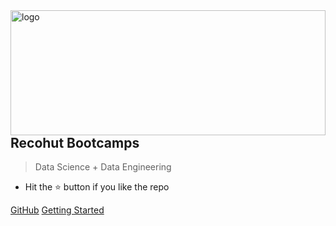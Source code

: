 <img align="right" width="220" height="200" style="margin:auto;    width: 100%;" title="logo" src="https://user-images.githubusercontent.com/62965911/223519221-659d5603-656b-41c5-b414-9f835720024a.svg">

## Recohut Bootcamps

> Data Science + Data Engineering

- Hit the ⭐️ button if you like the repo

[GitHub](https://github.com/sparsh-ai/bootcamp)
[Getting Started](#data-science-data-engineering-bootcamp)
